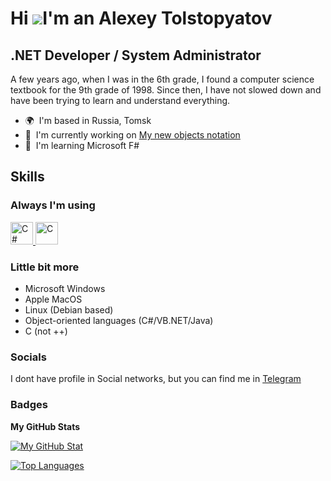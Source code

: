 Hi ![](https://user-images.githubusercontent.com/18350557/176309783-0785949b-9127-417c-8b55-ab5a4333674e.gif)I'm an Alexey Tolstopyatov
===========================================================================================================================================

.NET Developer / System Administrator
-------------------------------------

A few years ago, when I was in the 6th grade, I found a computer science textbook for the 9th grade of 1998. Since then, I have not slowed down and have been trying to learn and understand everything.

* 🌍  I'm based in Russia, Tomsk
* 🚀  I'm currently working on [My new objects notation](http://github.com/AlexeyTolstopyatov/mom-notation)
* 🧠  I'm learning Microsoft F#

## Skills

### Always I'm using
<p>
  <a href="https://docs.microsoft.com/en-us/dotnet/csharp/" target="_blank" rel="noreferrer">
    <img src="https://raw.githubusercontent.com/danielcranney/readme-generator/main/public/icons/skills/csharp-colored.svg" width="36" height="36" alt="C#" />
  </a>
  <a href="https://docs.microsoft.com/en-us/cpp/?view=msvc-170" target="_blank" rel="noreferrer">
    <img src="https://raw.githubusercontent.com/danielcranney/readme-generator/main/public/icons/skills/c-colored.svg" width="36" height="36" alt="C" />
  </a>
</p>

### Little bit more
 - Microsoft Windows
 - Apple MacOS
 - Linux (Debian based)
 - Object-oriented languages (C#/VB.NET/Java)
 - C (not ++)

### Socials
I dont have profile in Social networks, but you can find me in [Telegram](https://tg.cc/rule_t](https://t.me/rule_t))

### Badges

<b>My GitHub Stats</b>

<a href="http://www.github.com/AlexeyTolstopyatov">
<img src="https://github-readme-stats.vercel.app/api?username=AlexeyTolstopyatov&show_icons=true&hide=&count_private=true&title_color=0891b2&text_color=ffffff&icon_color=0891b2&bg_color=1c1917&hide_border=true&show_icons=true" alt="My GitHub Stat" />
</a>

<a href="https://github.com/AlexeyTolstopyatov" align="left"><img src="https://github-readme-stats.vercel.app/api/top-langs/?username=AlexeyTolstopyatov&langs_count=10&title_color=0891b2&text_color=ffffff&icon_color=0891b2&bg_color=1c1917&hide_border=true&locale=en&custom_title=Top%20%Languages" alt="Top Languages" /></a>
